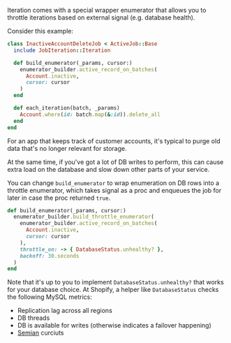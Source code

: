 Iteration comes with a special wrapper enumerator that allows you to throttle iterations based on external signal (e.g. database health).

Consider this example:

```ruby
class InactiveAccountDeleteJob < ActiveJob::Base
  include JobIteration::Iteration

  def build_enumerator(_params, cursor:)
    enumerator_builder.active_record_on_batches(
      Account.inactive,
      cursor: cursor
    )
  end

  def each_iteration(batch, _params)
    Account.where(id: batch.map(&:id)).delete_all
  end
end
```

For an app that keeps track of customer accounts, it's typical to purge old data that's no longer relevant for storage.

At the same time, if you've got a lot of DB writes to perform, this can cause extra load on the database and slow down other parts of your service.

You can change `build_enumerator` to wrap enumeration on DB rows into a throttle enumerator, which takes signal as a proc and enqueues the job for later in case the proc returned `true`.

```ruby
def build_enumerator(_params, cursor:)
  enumerator_builder.build_throttle_enumerator(
    enumerator_builder.active_record_on_batches(
      Account.inactive,
      cursor: cursor
    ),
    throttle_on: -> { DatabaseStatus.unhealthy? },
    backoff: 30.seconds
  )
end
```

Note that it's up to you to implement `DatabaseStatus.unhealthy?` that works for your database choice. At Shopify, a helper like `DatabaseStatus` checks the following MySQL metrics:

* Replication lag across all regions
* DB threads
* DB is available for writes (otherwise indicates a failover happening)
* [Semian](https://github.com/shopify/semian) curciuts
